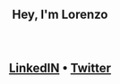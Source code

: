 
<h2 align="center">Hey, I'm Lorenzo
<p align="center">
  <br>
  <br>
  <a href="https://www.linkedin.com/in/lorenzo-battistela">LinkedIN</a> •
  <a href="https://twitter.com/Lorenzoowb">Twitter</a>
</p>

 <br>
